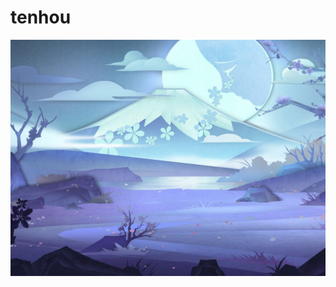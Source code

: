 # tenhou
![image](https://github.com/zbybr/tenhou/blob/main/e1328144ebf81a4c41a9ea9ec02a6059242da6cb.jpg)
